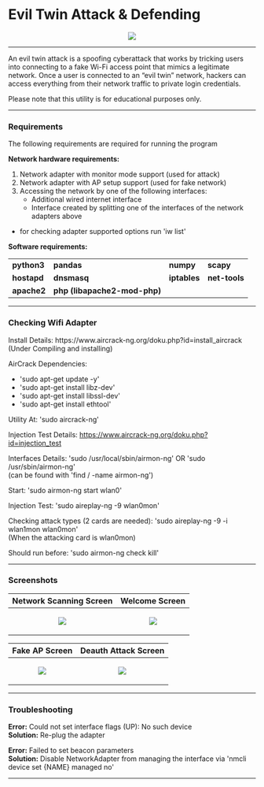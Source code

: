 # Evil Twin Attack & Defending

<p align="center"><img src="https://github.com/AlmogJakov/Protection-of-wireless-and-mobile-networks/blob/main/demos/evil_twin.jpg"/></p>

--------------------------------------------------------------------------------------------------

An evil twin attack is a spoofing cyberattack that works by tricking users into connecting to a fake Wi-Fi access point that mimics a legitimate network. Once a user is connected to an “evil twin” network, hackers can access everything from their network traffic to private login credentials.

Please note that this utility is for educational purposes only.

--------------------------------------------------------------------------------------------------

<h3>Requirements</h3>    

The following requirements are required for running the program
   
<b>Network hardware requirements:</b>
1. Network adapter with monitor mode support (used for attack)
2. Network adapter with AP setup support (used for fake network)
3. Accessing the network by one of the following interfaces:
    * Additional wired internet interface
    * Interface created by splitting one of the interfaces of the network adapters above

* for checking adapter supported options run 'iw list'

<b>Software requirements:</b>

|||||
| ------------- | ------------- | ------------- | ------------- |
| <b>python3</b> | <b>pandas</b> | <b>numpy</b> | <b>scapy</b>  |
| <b>hostapd</b> | <b>dnsmasq</b> | <b>iptables</b> | <b>net-tools</b> |
| <b>apache2</b> | <b>php (libapache2-mod-php)</b> | | |
 
  --------------------------------------------------------------------------------------------------

<h3>Checking Wifi Adapter</h3>   
Install Details: https://www.aircrack-ng.org/doku.php?id=install_aircrack (Under Compiling and installing)   

AirCrack Dependencies:   
- 'sudo apt-get update -y'   
- 'sudo apt-get install libz-dev'   
- 'sudo apt-get install libssl-dev'   
- 'sudo apt-get install ethtool'   
    
Utility At: 'sudo aircrack-ng'   

Injection Test Details: https://www.aircrack-ng.org/doku.php?id=injection_test   
   
   
Interfaces Details: 'sudo /usr/local/sbin/airmon-ng' OR 'sudo /usr/sbin/airmon-ng'   
    (can be found with 'find / -name airmon-ng')
    
Start: 'sudo airmon-ng start wlan0'   

Injection Test: 'sudo aireplay-ng -9 wlan0mon'   

Checking attack types (2 cards are needed): 'sudo aireplay-ng -9 -i wlan1mon wlan0mon'   
    (When the attacking card is wlan0mon)   
    
 Should run before: 'sudo airmon-ng check kill'   
 
 
 --------------------------------------------------------------------------------------------------
 
  <h3>Screenshots</h3>    
  
 
| Network Scanning Screen | Welcome Screen |
| ------------- | ------------- |
| <p align="center"><img src="https://github.com/AlmogJakov/Protection-of-wireless-and-mobile-networks/blob/main/demos/scanning.jpg"/></p>  | <p align="center"><img src="https://github.com/AlmogJakov/Protection-of-wireless-and-mobile-networks/blob/main/demos/welcome.jpg"/></p>  |


| Fake AP Screen | Deauth Attack Screen |
| ------------- | ------------- |
| <p align="center"><img src="https://github.com/AlmogJakov/Protection-of-wireless-and-mobile-networks/blob/main/demos/fakeap.jpg"/></p>  | <p align="center"><img src="https://github.com/AlmogJakov/Protection-of-wireless-and-mobile-networks/blob/main/demos/deauth.jpg"/></p>  |

  --------------------------------------------------------------------------------------------------
 
 <h3>Troubleshooting</h3>    
 
 <b>Error:</b> Could not set interface flags (UP): No such device   
 <b>Solution:</b> Re-plug the adapter   
    
 <b>Error:</b> Failed to set beacon parameters   
 <b>Solution:</b> Disable NetworkAdapter from managing the interface via 'nmcli device set {NAME} managed no'   


   --------------------------------------------------------------------------------------------------
